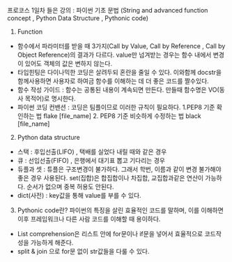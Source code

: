 프로코스 1일차 
들은 강의 : 파이썬 기초 문법 (String and advanced function concept , Python Data Structure , Pythonic code) 

1. Function
- 함수에서 파라미터를 받을 때 3가지(Call by Value, Call by Reference , Call by Object Reference)의 결과가 다르다. value만 넘겨받는 경우는 함수 내에서 변경이 있어도 객체의 값은 변하지 않는다.
- 타입힌팅은 다이나믹한 코딩은 살려두되 혼란을 줄일 수 있다. 이와함께 docstr을 함께사용하면 사용자로 하여금 함수를 이해하는 데 더 좋은 코드를 짤수있다.
- 함수 작성 가이드 : 함수는 공통된 내용이 계속되면 만든다. 만들때 함수명은 VO(동사 목적어)로 명시한다. 
- 파이썬 코딩 컨밴션 : 코딩은 팀플이므로 이러한 규칙이 필요하다. 1.PEP8 기준 확인하는 법 flake [file_name] 2. PEP8 기준 비슷하게 수정하는 법 black [file_name]

2. Python data structure
- 스택 : 후입선출(LIFO) , 택배를 실었다 내릴 때와 같은 경우
- 큐 : 선입선출(FIFO) , 은행에서 대기표 뽑고 기다리는 경우
- 듀플과 셋 : 튜플은 구조변경이 불가하다. 그래서 학번, 이름과 같이 변경 불가해야 좋은 경우 사용된다. 
  set(집합)은 합집합이나 차집합, 교집합과같은 연산이 가능하다. 순서가 없으며 중복 허용도 안된다.
- dict(사전) : key값을 통해 value를 부를 수 있다. 

3. Pythonic code란? 
파이썬의 특징을 살린 효율적인 코드를 말하며, 이를 이해하면 이후 프레임워크나 다른 사람 코드를 이해할 때 용이하다.
- List comprehension은 리스트 안에 for문이나 if문을 넣어서 효율적으로 코드작성을 가능하게 해준다. 
- split & join 으로 for문 없이 str값들을 다룰 수 있다.
